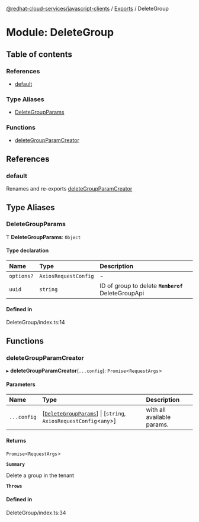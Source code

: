 [@redhat-cloud-services/javascript-clients](../README.md) / [Exports](../modules.md) / DeleteGroup

# Module: DeleteGroup

## Table of contents

### References

- [default](DeleteGroup.md#default)

### Type Aliases

- [DeleteGroupParams](DeleteGroup.md#deletegroupparams)

### Functions

- [deleteGroupParamCreator](DeleteGroup.md#deletegroupparamcreator)

## References

### default

Renames and re-exports [deleteGroupParamCreator](DeleteGroup.md#deletegroupparamcreator)

## Type Aliases

### DeleteGroupParams

Ƭ **DeleteGroupParams**: `Object`

#### Type declaration

| Name | Type | Description |
| :------ | :------ | :------ |
| `options?` | `AxiosRequestConfig` | - |
| `uuid` | `string` | ID of group to delete **`Memberof`** DeleteGroupApi |

#### Defined in

DeleteGroup/index.ts:14

## Functions

### deleteGroupParamCreator

▸ **deleteGroupParamCreator**(`...config`): `Promise`\<`RequestArgs`\>

#### Parameters

| Name | Type | Description |
| :------ | :------ | :------ |
| `...config` | [[`DeleteGroupParams`](DeleteGroup.md#deletegroupparams)] \| [`string`, `AxiosRequestConfig`\<`any`\>] | with all available params. |

#### Returns

`Promise`\<`RequestArgs`\>

**`Summary`**

Delete a group in the tenant

**`Throws`**

#### Defined in

DeleteGroup/index.ts:34
